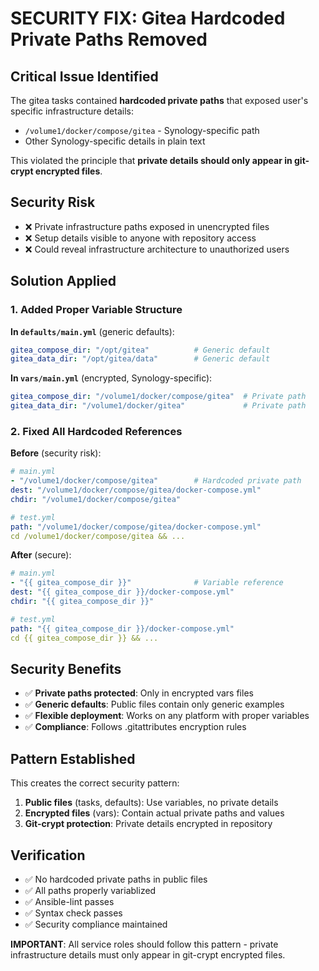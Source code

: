 # SECURITY FIX: Gitea Hardcoded Private Paths Removed

## Critical Issue Identified
The gitea tasks contained **hardcoded private paths** that exposed user's specific infrastructure details:
- `/volume1/docker/compose/gitea` - Synology-specific path
- Other Synology-specific details in plain text

This violated the principle that **private details should only appear in git-crypt encrypted files**.

## Security Risk
- ❌ Private infrastructure paths exposed in unencrypted files
- ❌ Setup details visible to anyone with repository access
- ❌ Could reveal infrastructure architecture to unauthorized users

## Solution Applied

### 1. Added Proper Variable Structure
**In `defaults/main.yml`** (generic defaults):
```yaml
gitea_compose_dir: "/opt/gitea"          # Generic default
gitea_data_dir: "/opt/gitea/data"        # Generic default
```

**In `vars/main.yml`** (encrypted, Synology-specific):
```yaml
gitea_compose_dir: "/volume1/docker/compose/gitea"  # Private path
gitea_data_dir: "/volume1/docker/gitea"             # Private path
```

### 2. Fixed All Hardcoded References
**Before** (security risk):
```yaml
# main.yml
- "/volume1/docker/compose/gitea"        # Hardcoded private path
dest: "/volume1/docker/compose/gitea/docker-compose.yml"
chdir: "/volume1/docker/compose/gitea"

# test.yml  
path: "/volume1/docker/compose/gitea/docker-compose.yml"
cd /volume1/docker/compose/gitea && ...
```

**After** (secure):
```yaml
# main.yml
- "{{ gitea_compose_dir }}"              # Variable reference
dest: "{{ gitea_compose_dir }}/docker-compose.yml"
chdir: "{{ gitea_compose_dir }}"

# test.yml
path: "{{ gitea_compose_dir }}/docker-compose.yml"
cd {{ gitea_compose_dir }} && ...
```

## Security Benefits
- ✅ **Private paths protected**: Only in encrypted vars files
- ✅ **Generic defaults**: Public files contain only generic examples
- ✅ **Flexible deployment**: Works on any platform with proper variables
- ✅ **Compliance**: Follows .gitattributes encryption rules

## Pattern Established
This creates the correct security pattern:
1. **Public files** (tasks, defaults): Use variables, no private details
2. **Encrypted files** (vars): Contain actual private paths and values
3. **Git-crypt protection**: Private details encrypted in repository

## Verification
- ✅ No hardcoded private paths in public files
- ✅ All paths properly variablized
- ✅ Ansible-lint passes
- ✅ Syntax check passes
- ✅ Security compliance maintained

**IMPORTANT**: All service roles should follow this pattern - private infrastructure details must only appear in git-crypt encrypted files.